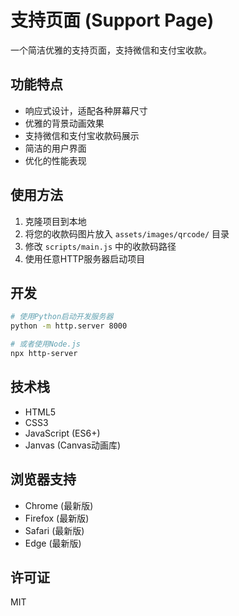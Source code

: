 # 支持页面 (Support Page)

一个简洁优雅的支持页面，支持微信和支付宝收款。

## 功能特点

- 响应式设计，适配各种屏幕尺寸
- 优雅的背景动画效果
- 支持微信和支付宝收款码展示
- 简洁的用户界面
- 优化的性能表现

## 使用方法

1. 克隆项目到本地
2. 将您的收款码图片放入 `assets/images/qrcode/` 目录
3. 修改 `scripts/main.js` 中的收款码路径
4. 使用任意HTTP服务器启动项目

## 开发

```bash
# 使用Python启动开发服务器
python -m http.server 8000

# 或者使用Node.js
npx http-server
```

## 技术栈

- HTML5
- CSS3
- JavaScript (ES6+)
- Janvas (Canvas动画库)

## 浏览器支持

- Chrome (最新版)
- Firefox (最新版)
- Safari (最新版)
- Edge (最新版)

## 许可证

MIT
